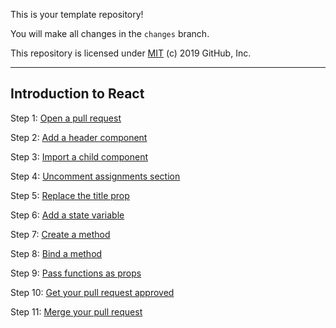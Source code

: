 This is your template repository!

You will make all changes in the `changes` branch.

This repository is licensed under [MIT](../LICENSE) (c) 2019 GitHub, Inc.

<hr/>

## Introduction to React

Step 1: [Open a pull request](https://github.com/Zi-Tao/intro-react/issues/1)

Step 2: [Add a header component](https://github.com/Zi-Tao/intro-react/pull/2)

Step 3: [Import a child component](https://github.com/Zi-Tao/intro-react/pull/2)

Step 4: [Uncomment assignments section](https://github.com/Zi-Tao/intro-react/pull/2)

Step 5: [Replace the title prop](https://github.com/Zi-Tao/intro-react/pull/2)

Step 6: [Add a state variable](https://github.com/Zi-Tao/intro-react/pull/2)

Step 7: [Create a method](https://github.com/Zi-Tao/intro-react/pull/2)

Step 8: [Bind a method](https://github.com/Zi-Tao/intro-react/pull/2)

Step 9: [Pass functions as props](https://github.com/Zi-Tao/intro-react/pull/2)

Step 10: [Get your pull request approved](https://github.com/Zi-Tao/intro-react/pull/2)

Step 11: [Merge your pull request](https://github.com/Zi-Tao/intro-react/pull/2)
